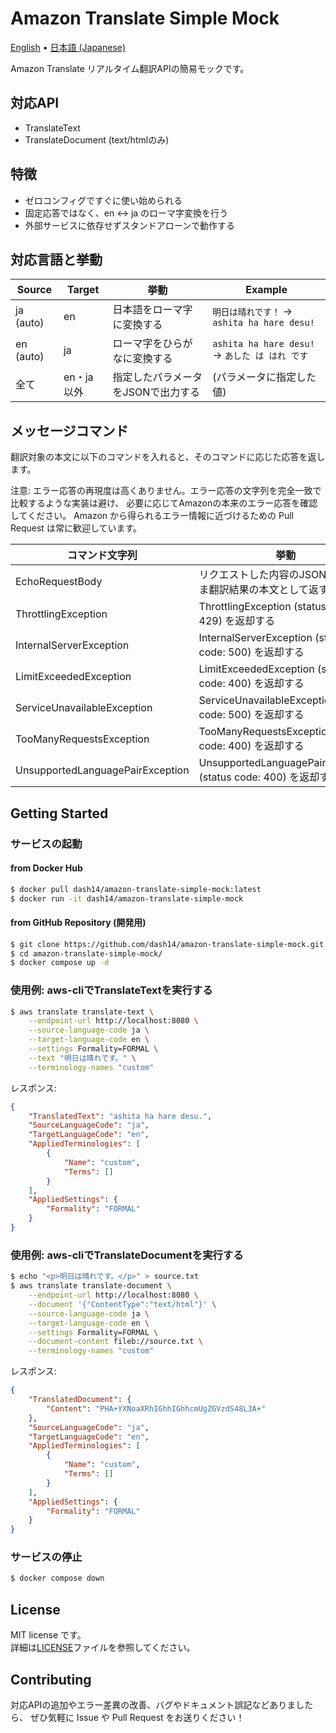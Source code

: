# Amazon Translate Simple Mock

[English](./README.md) •
[日本語 (Japanese)](./README.ja.md)

Amazon Translate リアルタイム翻訳APIの簡易モックです。

## 対応API
* TranslateText
* TranslateDocument (text/htmlのみ)

## 特徴
* ゼロコンフィグですぐに使い始められる
* 固定応答ではなく、en <-> ja のローマ字変換を行う
* 外部サービスに依存せずスタンドアローンで動作する

## 対応言語と挙動

| Source | Target | 挙動 | Example |
| ------ | ------ | --- | ------- |
| ja (auto) | en | 日本語をローマ字に変換する | `明日は晴れです！` -> `ashita ha hare desu!` |
| en (auto) | ja | ローマ字をひらがなに変換する | `ashita ha hare desu!` -> `あした は はれ です` |
| 全て | en・ja以外 | 指定したパラメータをJSONで出力する | (パラメータに指定した値) |

## メッセージコマンド

翻訳対象の本文に以下のコマンドを入れると、そのコマンドに応じた応答を返します。

注意: エラー応答の再現度は高くありません。エラー応答の文字列を完全一致で比較するような実装は避け、
必要に応じてAmazonの本来のエラー応答を確認してください。
Amazon から得られるエラー情報に近づけるための Pull Request は常に歓迎しています。

| コマンド文字列 | 挙動 |
| ------------ | --- |
| EchoRequestBody | リクエストした内容のJSONをそのまま翻訳結果の本文として返す |
| ThrottlingException | ThrottlingException (status code: 429) を返却する |
| InternalServerException | InternalServerException (status code: 500) を返却する |
| LimitExceededException | LimitExceededException (status code: 400) を返却する |
| ServiceUnavailableException | ServiceUnavailableException (status code: 500) を返却する |
| TooManyRequestsException | TooManyRequestsException (status code: 400) を返却する |
| UnsupportedLanguagePairException | UnsupportedLanguagePairException (status code: 400) を返却する |

## Getting Started

### サービスの起動

#### from Docker Hub

```sh
$ docker pull dash14/amazon-translate-simple-mock:latest
$ docker run -it dash14/amazon-translate-simple-mock
```

#### from GitHub Repository (開発用)

```sh
$ git clone https://github.com/dash14/amazon-translate-simple-mock.git
$ cd amazon-translate-simple-mock/
$ docker compose up -d
```

### 使用例: aws-cliでTranslateTextを実行する

```sh
$ aws translate translate-text \
    --endpoint-url http://localhost:8080 \
    --source-language-code ja \
    --target-language-code en \
    --settings Formality=FORMAL \
    --text "明日は晴れです。" \
    --terminology-names "custom"
```

レスポンス:

```json
{
    "TranslatedText": "ashita ha hare desu.",
    "SourceLanguageCode": "ja",
    "TargetLanguageCode": "en",
    "AppliedTerminologies": [
        {
            "Name": "custom",
            "Terms": []
        }
    ],
    "AppliedSettings": {
        "Formality": "FORMAL"
    }
}
```

### 使用例: aws-cliでTranslateDocumentを実行する

```sh
$ echo "<p>明日は晴れです。</p>" > source.txt
$ aws translate translate-document \
    --endpoint-url http://localhost:8080 \
    --document '{"ContentType":"text/html"}' \
    --source-language-code ja \
    --target-language-code en \
    --settings Formality=FORMAL \
    --document-content fileb://source.txt \
    --terminology-names "custom"
```

レスポンス:

```json
{
    "TranslatedDocument": {
        "Content": "PHA+YXNoaXRhIGhhIGhhcmUgZGVzdS48L3A+"
    },
    "SourceLanguageCode": "ja",
    "TargetLanguageCode": "en",
    "AppliedTerminologies": [
        {
            "Name": "custom",
            "Terms": []
        }
    ],
    "AppliedSettings": {
        "Formality": "FORMAL"
    }
}
```

### サービスの停止

```sh
$ docker compose down
```


## License

MIT license です。  
詳細は[LICENSE](./LICENSE)ファイルを参照してください。

## Contributing

対応APIの追加やエラー差異の改善、バグやドキュメント誤記などありましたら、
ぜひ気軽に Issue や Pull Request をお送りください！

